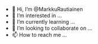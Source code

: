 - 👋 Hi, I’m @MarkkuRautiainen
- 👀 I’m interested in ...
- 🌱 I’m currently learning ...
- 💞️ I’m looking to collaborate on ...
- 📫 How to reach me ...

<!---
MarkkuRautiainen/MarkkuRautiainen is a ✨ special ✨ repository because its `README.md` (this file) appears on your GitHub profile.
You can click the Preview link to take a look at your changes.
--->
